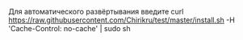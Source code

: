 Для автоматического развёртывания введите 
curl https://raw.githubusercontent.com/Chirikru/test/master/install.sh -H 'Cache-Control: no-cache' | sudo sh
